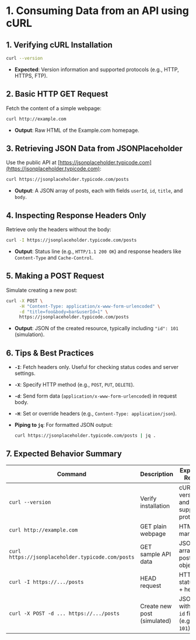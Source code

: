 # 1. Consuming Data from an API using cURL

## 1. Verifying cURL Installation

```bash
curl --version
```

* **Expected**: Version information and supported protocols (e.g., HTTP, HTTPS, FTP).

## 2. Basic HTTP GET Request

Fetch the content of a simple webpage:

```bash
curl http://example.com
```

* **Output**: Raw HTML of the Example.com homepage.

## 3. Retrieving JSON Data from JSONPlaceholder

Use the public API at [https://jsonplaceholder.typicode.com](https://jsonplaceholder.typicode.com):

```bash
curl https://jsonplaceholder.typicode.com/posts
```

* **Output**: A JSON array of posts, each with fields `userId`, `id`, `title`, and `body`.

## 4. Inspecting Response Headers Only

Retrieve only the headers without the body:

```bash
curl -I https://jsonplaceholder.typicode.com/posts
```

* **Output**: Status line (e.g., `HTTP/1.1 200 OK`) and response headers like `Content-Type` and `Cache-Control`.

## 5. Making a POST Request

Simulate creating a new post:

```bash
curl -X POST \
     -H "Content-Type: application/x-www-form-urlencoded" \
     -d "title=foo&body=bar&userId=1" \
     https://jsonplaceholder.typicode.com/posts
```

* **Output**: JSON of the created resource, typically including `"id": 101` (simulation).

## 6. Tips & Best Practices

* **`-I`**: Fetch headers only. Useful for checking status codes and server settings.
* **`-X`**: Specify HTTP method (e.g., `POST`, `PUT`, `DELETE`).
* **`-d`**: Send form data (`application/x-www-form-urlencoded`) in request body.
* **`-H`**: Set or override headers (e.g., `Content-Type: application/json`).
* **Piping to `jq`**: For formatted JSON output:

  ```bash
  curl https://jsonplaceholder.typicode.com/posts | jq .
  ```

## 7. Expected Behavior Summary

| Command                                           | Description                 | Expected Result                            |
| ------------------------------------------------- | --------------------------- | ------------------------------------------ |
| `curl --version`                                  | Verify installation         | cURL version and supported protocols       |
| `curl http://example.com`                         | GET plain webpage           | HTML markup                                |
| `curl https://jsonplaceholder.typicode.com/posts` | GET sample API data         | JSON array of post objects                 |
| `curl -I https://.../posts`                       | HEAD request                | HTTP status line + headers                 |
| `curl -X POST -d ... https://.../posts`           | Create new post (simulated) | JSON with new `id` field (e.g., `id: 101`) |
